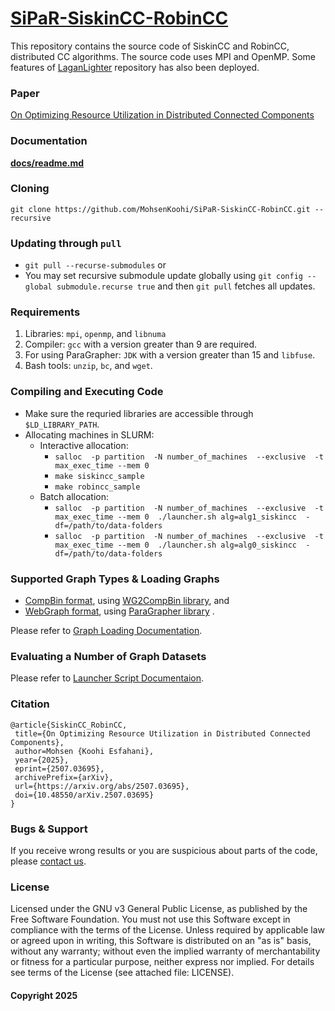 # [SiPaR-SiskinCC-RobinCC]()

This repository contains the source code of SiskinCC and RobinCC, distributed CC algorithms. 
The source code uses MPI and OpenMP. Some features of [LaganLighter](https://github.com/MohsenKoohi/LaganLighter/) repository has also been deployed.

### Paper
[On Optimizing Resource Utilization in Distributed Connected Components](https://doi.org/10.48550/arXiv.2507.03695)

### Documentation
**[docs/readme.md](docs/readme.md)**

### Cloning 
`git clone https://github.com/MohsenKoohi/SiPaR-SiskinCC-RobinCC.git --recursive`

### Updating through `pull`
- `git pull --recurse-submodules` or
- You may set recursive submodule update globally using `git config --global submodule.recurse true` and then `git pull` fetches all updates.

### Requirements
1. Libraries: `mpi`, `openmp`, and `libnuma`
2. Compiler: `gcc` with a version greater than 9 are required.
3. For using ParaGrapher: `JDK` with a version greater than 15 and `libfuse`.
4. Bash tools: `unzip`, `bc`,  and `wget`.

### Compiling and Executing Code
 - Make sure the requried libraries are accessible through `$LD_LIBRARY_PATH`.
 - Allocating machines in SLURM:
   - Interactive allocation:
     - `salloc  -p partition  -N number_of_machines  --exclusive  -t max_exec_time --mem 0`
     - `make siskincc_sample` 
     - `make robincc_sample`
   - Batch allocation:
     - `salloc  -p partition  -N number_of_machines  --exclusive  -t max_exec_time --mem 0  ./launcher.sh alg=alg1_siskincc  -df=/path/to/data-folders`
     - `salloc  -p partition  -N number_of_machines  --exclusive  -t max_exec_time --mem 0  ./launcher.sh alg=alg0_siskincc  -df=/path/to/data-folders`
 
### Supported Graph Types & Loading Graphs
 - [CompBin format](https://doi.org/10.48550/arXiv.2507.00716), using [WG2CompBin library](https://github.com/MohsenKoohi/WG2CompBin), and 
 - [WebGraph format](https://webgraph.di.unimi.it/), using [ParaGrapher library](https://github.com/MohsenKoohi/ParaGrapher) .

Please refer to [Graph Loading Documentation](docs/0.2-loading.md).

### Evaluating a Number of Graph Datasets

Please refer to [Launcher Script Documentaion](docs/0.3-launcher.md).


### Citation
```
@article{SiskinCC_RobinCC,
 title={On Optimizing Resource Utilization in Distributed Connected Components}, 
 author=Mohsen {Koohi Esfahani},
 year={2025},
 eprint={2507.03695},
 archivePrefix={arXiv},
 url={https://arxiv.org/abs/2507.03695},
 doi={10.48550/arXiv.2507.03695}
}
```

### Bugs & Support

If you receive wrong results or you are suspicious about parts of the code, 
please [contact us](https://orcid.org/0000-0002-7465-8003).

### License

Licensed under the GNU v3 General Public License, as published by the Free Software Foundation. 
You must not use this Software except in compliance with the terms of the License. 
Unless required by applicable law or agreed upon in writing, this Software is distributed 
on an "as is" basis, without any warranty; without even the implied warranty of 
merchantability or fitness for a particular purpose, neither express nor implied. 
For details see terms of the License (see attached file: LICENSE). 

#### Copyright 2025
